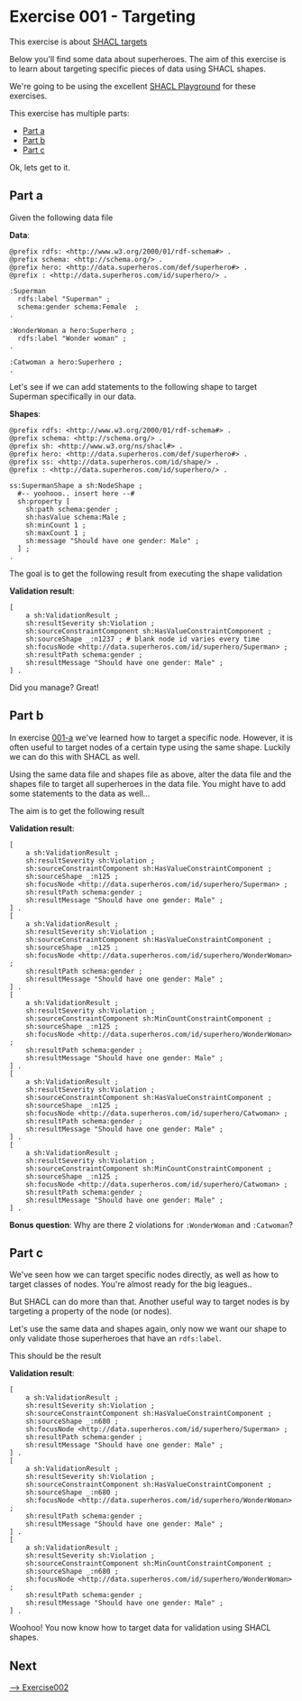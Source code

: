 # Exercise 001 - Targeting

This exercise is about [SHACL targets](https://www.w3.org/TR/shacl/#targets)

Below you'll find some data about superheroes.
The aim of this exercise is to learn about targeting specific pieces of data using SHACL shapes.

We're going to be using the excellent [SHACL Playground](https://shacl.org/playground/) for these exercises.

This exercise has multiple parts:
* [Part a](#part-a)
* [Part b](#part-b)
* [Part c](#part-c)

Ok, lets get to it.

## Part a

Given the following data file

__Data__:
```
@prefix rdfs: <http://www.w3.org/2000/01/rdf-schema#> .
@prefix schema: <http://schema.org/> .
@prefix hero: <http://data.superheros.com/def/superhero#> .
@prefix : <http://data.superheros.com/id/superhero/> .

:Superman 
  rdfs:label "Superman" ;
  schema:gender schema:Female  ;
.

:WonderWoman a hero:Superhero ;
  rdfs:label "Wonder woman" ;
.

:Catwoman a hero:Superhero ;
.
```

Let's see if we can add statements to the following shape to target Superman specifically in our data.

__Shapes__:
```
@prefix rdfs: <http://www.w3.org/2000/01/rdf-schema#> .
@prefix schema: <http://schema.org/> .
@prefix sh: <http://www.w3.org/ns/shacl#> .
@prefix hero: <http://data.superheros.com/def/superhero#> .
@prefix ss: <http://data.superheros.com/id/shape/> .
@prefix : <http://data.superheros.com/id/superhero/> .

ss:SupermanShape a sh:NodeShape ;
  #-- yoohooo.. insert here --#
  sh:property [
    sh:path schema:gender ;
    sh:hasValue schema:Male ;
    sh:minCount 1 ;
    sh:maxCount 1 ;
    sh:message "Should have one gender: Male" ;
  ] ;
.
```

The goal is to get the following result from executing the shape validation

__Validation result__:
```
[
	a sh:ValidationResult ;
	sh:resultSeverity sh:Violation ;
	sh:sourceConstraintComponent sh:HasValueConstraintComponent ;
	sh:sourceShape _:n1237 ; # blank node id varies every time
	sh:focusNode <http://data.superheros.com/id/superhero/Superman> ;
	sh:resultPath schema:gender ;
	sh:resultMessage "Should have one gender: Male" ;
] .
```

Did you manage? Great!

## Part b
In exercise [001-a](#001-a) we've learned how to target a specific node. However, it is often useful to target nodes of a certain type using the same shape. Luckily we can do this with SHACL as well.

Using the same data file and shapes file as above, alter the data file and the shapes file to target all superheroes in the data file. You might have to add some statements to the data as well...

The aim is to get the following result

__Validation result__:
```
[
	a sh:ValidationResult ;
	sh:resultSeverity sh:Violation ;
	sh:sourceConstraintComponent sh:HasValueConstraintComponent ;
	sh:sourceShape _:n125 ;
	sh:focusNode <http://data.superheros.com/id/superhero/Superman> ;
	sh:resultPath schema:gender ;
	sh:resultMessage "Should have one gender: Male" ;
] .
[
	a sh:ValidationResult ;
	sh:resultSeverity sh:Violation ;
	sh:sourceConstraintComponent sh:HasValueConstraintComponent ;
	sh:sourceShape _:n125 ;
	sh:focusNode <http://data.superheros.com/id/superhero/WonderWoman> ;
	sh:resultPath schema:gender ;
	sh:resultMessage "Should have one gender: Male" ;
] .
[
	a sh:ValidationResult ;
	sh:resultSeverity sh:Violation ;
	sh:sourceConstraintComponent sh:MinCountConstraintComponent ;
	sh:sourceShape _:n125 ;
	sh:focusNode <http://data.superheros.com/id/superhero/WonderWoman> ;
	sh:resultPath schema:gender ;
	sh:resultMessage "Should have one gender: Male" ;
] .
[
	a sh:ValidationResult ;
	sh:resultSeverity sh:Violation ;
	sh:sourceConstraintComponent sh:HasValueConstraintComponent ;
	sh:sourceShape _:n125 ;
	sh:focusNode <http://data.superheros.com/id/superhero/Catwoman> ;
	sh:resultPath schema:gender ;
	sh:resultMessage "Should have one gender: Male" ;
] .
[
	a sh:ValidationResult ;
	sh:resultSeverity sh:Violation ;
	sh:sourceConstraintComponent sh:MinCountConstraintComponent ;
	sh:sourceShape _:n125 ;
	sh:focusNode <http://data.superheros.com/id/superhero/Catwoman> ;
	sh:resultPath schema:gender ;
	sh:resultMessage "Should have one gender: Male" ;
] .
```

__Bonus question__: Why are there 2 violations for `:WonderWoman` and `:Catwoman`?

## Part c
We've seen how we can target specific nodes directly, as well as how to target classes of nodes. You're almost ready for the big leagues..

But SHACL can do more than that. Another useful way to target nodes is by targeting a property of the node (or nodes).

Let's use the same data and shapes again, only now we want our shape to only validate those superheroes that have an `rdfs:label`.

This should be the result

__Validation result__:
```
[
	a sh:ValidationResult ;
	sh:resultSeverity sh:Violation ;
	sh:sourceConstraintComponent sh:HasValueConstraintComponent ;
	sh:sourceShape _:n680 ;
	sh:focusNode <http://data.superheros.com/id/superhero/Superman> ;
	sh:resultPath schema:gender ;
	sh:resultMessage "Should have one gender: Male" ;
] .
[
	a sh:ValidationResult ;
	sh:resultSeverity sh:Violation ;
	sh:sourceConstraintComponent sh:HasValueConstraintComponent ;
	sh:sourceShape _:n680 ;
	sh:focusNode <http://data.superheros.com/id/superhero/WonderWoman> ;
	sh:resultPath schema:gender ;
	sh:resultMessage "Should have one gender: Male" ;
] .
[
	a sh:ValidationResult ;
	sh:resultSeverity sh:Violation ;
	sh:sourceConstraintComponent sh:MinCountConstraintComponent ;
	sh:sourceShape _:n680 ;
	sh:focusNode <http://data.superheros.com/id/superhero/WonderWoman> ;
	sh:resultPath schema:gender ;
	sh:resultMessage "Should have one gender: Male" ;
] .
```

Woohoo! You now know how to target data for validation using SHACL shapes.

## Next
[--> Exercise002](exercise002)
